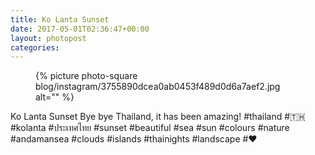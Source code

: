```yaml
---
title: Ko Lanta Sunset
date: 2017-05-01T02:36:47+00:00
layout: photopost
categories:
---
```


<figure class="photo photo--square">
  {% picture photo-square blog/instagram/3755890dcea0ab0453f489d0d6a7aef2.jpg alt="" %}
</figure>

Ko Lanta Sunset
Bye bye Thailand, it has been amazing!
#thailand #🇹🇭 #kolanta #ประเทศไทย #sunset #beautiful #sea #sun #colours #nature #andamansea #clouds #islands #thainights #landscape #❤️
